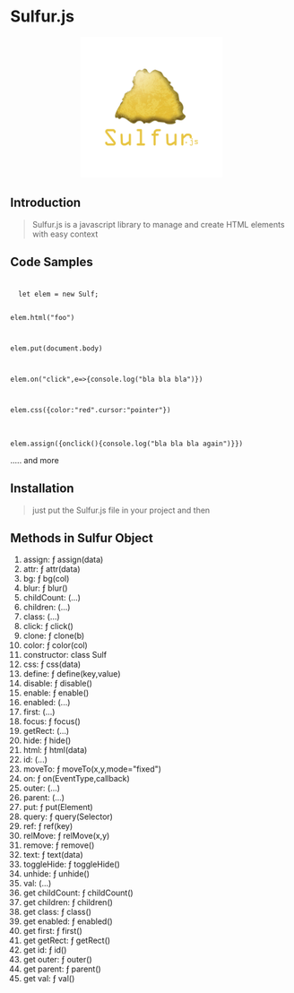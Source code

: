 # Sulfur.js
<div style="text-align:center;wdith:100%">
<img style="align:center" width="50%" height="50%" src="https://github.com/JasimAlrawie/Sulfur.js/blob/main/logo.png"></img>
</div>

## Introduction

> Sulfur.js is a javascript library to manage and create HTML elements with easy context 

## Code Samples

<code>
  let elem = new Sulf;
  
  elem.html("foo")
  
  elem.put(document.body)
  
  elem.on("click",e=>{console.log("bla bla bla")})
  
  elem.css({color:"red".cursor:"pointer"})
  
  elem.assign({onclick(){console.log("bla bla bla again")}})
</code>

..... and more

## Installation

> just put the Sulfur.js file in your project and then
> <script src="Sulfur.js"></script>
> 

## Methods in Sulfur Object 
<ol>
<li>assign: ƒ assign(data)</li>
<li>attr: ƒ attr(data)</li>
<li>bg: ƒ bg(col)</li>
<li>blur: ƒ blur()</li>
<li>childCount: (...)</li>
<li>children: (...)</li>
<li>class: (...)</li>
<li>click: ƒ click()</li>
<li>clone: ƒ clone(b)</li>
<li>color: ƒ color(col)</li>
<li>constructor: class Sulf</li>
<li>css: ƒ css(data)</li>
<li>define: ƒ define(key,value)</li>
<li>disable: ƒ disable()</li>
<li>enable: ƒ enable()</li>
<li>enabled: (...)</li>
<li>first: (...)</li>
<li>focus: ƒ focus()</li>
<li>getRect: (...)</li>
<li>hide: ƒ hide()</li>
<li>html: ƒ html(data)</li>
<li>id: (...)</li>
<li>moveTo: ƒ moveTo(x,y,mode="fixed")</li>
<li>on: ƒ on(EventType,callback)</li>
<li>outer: (...)</li>
<li>parent: (...)</li>
<li>put: ƒ put(Element)</li>
<li>query: ƒ query(Selector)</li>
<li>ref: ƒ ref(key)</li>
<li>relMove: ƒ relMove(x,y)</li>
<li>remove: ƒ remove()</li>
<li>text: ƒ text(data)</li>
<li>toggleHide: ƒ toggleHide()</li>
<li>unhide: ƒ unhide()</li>
<li>val: (...)</li>
<li>get childCount: ƒ childCount()</li>
<li>get children: ƒ children()</li>
<li>get class: ƒ class()</li>
<li>get enabled: ƒ enabled()</li>
<li>get first: ƒ first()</li>
<li>get getRect: ƒ getRect()</li>
<li>get id: ƒ id()</li>
<li>get outer: ƒ outer()</li>
<li>get parent: ƒ parent()</li>
<li>get val: ƒ val()</li>
</ol>

